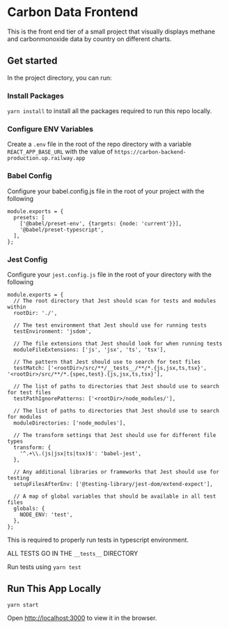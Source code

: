 # Carbon Data Frontend
This is the front end tier of a small project that visually displays methane and carbonmonoxide data by country on different charts.

## Get started

In the project directory, you can run:

### Install Packages
`yarn install` to install all the packages required to run this repo locally.

### Configure ENV Variables
Create a `.env` file in the root of the repo directory with a variable `REACT_APP_BASE_URL` with the value of `https://carbon-backend-production.up.railway.app`

### Babel Config
Configure your babel.config.js file in the root of your project with the following

```
module.exports = {
  presets: [
    ['@babel/preset-env', {targets: {node: 'current'}}],
    '@babel/preset-typescript',
  ],
};
```

### Jest Config
Configure your `jest.config.js` file in the root of your directory with the following

```
module.exports = {
  // The root directory that Jest should scan for tests and modules within
  rootDir: './',

  // The test environment that Jest should use for running tests
  testEnvironment: 'jsdom',

  // The file extensions that Jest should look for when running tests
  moduleFileExtensions: ['js', 'jsx', 'ts', 'tsx'],

  // The pattern that Jest should use to search for test files
  testMatch: ['<rootDir>/src/**/__tests__/**/*.{js,jsx,ts,tsx}', '<rootDir>/src/**/*.{spec,test}.{js,jsx,ts,tsx}'],

  // The list of paths to directories that Jest should use to search for test files
  testPathIgnorePatterns: ['<rootDir>/node_modules/'],

  // The list of paths to directories that Jest should use to search for modules
  moduleDirectories: ['node_modules'],

  // The transform settings that Jest should use for different file types
  transform: {
    '^.+\\.(js|jsx|ts|tsx)$': 'babel-jest',
  },

  // Any additional libraries or frameworks that Jest should use for testing
  setupFilesAfterEnv: ['@testing-library/jest-dom/extend-expect'],

  // A map of global variables that should be available in all test files
  globals: {
    NODE_ENV: 'test',
  },
};
```

This is required to properly run tests in typescript environment.

ALL TESTS GO IN THE `__tests__` DIRECTORY

Run tests using `yarn test`

## Run This App Locally
`yarn start`

Open [http://localhost:3000](http://localhost:3000) to view it in the browser.

